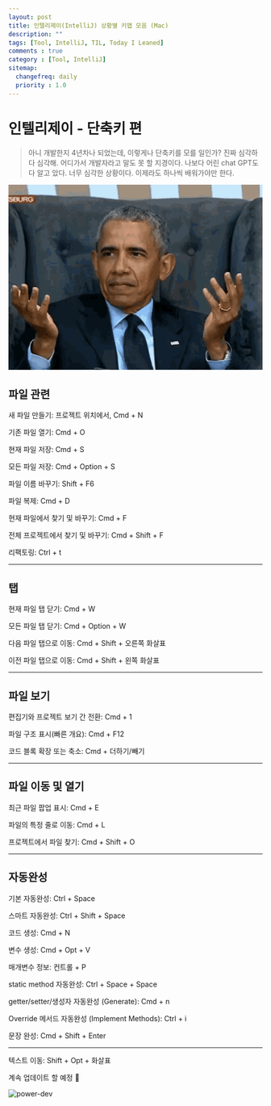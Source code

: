 ```yaml
---
layout: post
title: 인텔리제이(IntelliJ) 상황별 키맵 모음 (Mac)
description: ""
tags: [Tool, IntelliJ, TIL, Today I Leaned]
comments : true
category : [Tool, IntelliJ]
sitemap:
  changefreq: daily
  priority : 1.0
---
```



# 인텔리제이 - 단축키 편

> 아니 개발한지 4년차나 되었는데, 이렇게나 단축키를 모를 일인가? 진짜 심각하다 심각해. 어디가서 개발자라고 말도 못 할 지경이다. 나보다 어린 chat GPT도 다 알고 았다. 너무 심각한 상황이다. 이제라도 하나씩 배워가야만 한다.
<div class="space-item-1"></div>

![are-you-dev?](../post/images/hey/what02.gif)


<div class="space-item-3"></div>


## 파일 관련

새 파일 만들기: 프로젝트 위치에서, Cmd + N

기존 파일 열기: Cmd + O

현재 파일 저장: Cmd + S

모든 파일 저장: Cmd + Option + S

파일 이름 바꾸기: Shift + F6

파일 복제: Cmd + D

현재 파일에서 찾기 및 바꾸기: Cmd + F

전체 프로젝트에서 찾기 및 바꾸기: Cmd + Shift + F

리팩토링: Ctrl + t

---

## 탭

현재 파일 탭 닫기: Cmd + W

모든 파일 탭 닫기: Cmd + Option + W

다음 파일 탭으로 이동: Cmd + Shift + 오른쪽 화살표

이전 파일 탭으로 이동: Cmd + Shift + 왼쪽 화살표

---

## 파일 보기

편집기와 프로젝트 보기 간 전환: Cmd + 1

파일 구조 표시(빠른 개요): Cmd + F12

코드 블록 확장 또는 축소: Cmd + 더하기/빼기

---

## 파일 이동 및 열기

최근 파일 팝업 표시: Cmd + E

파일의 특정 줄로 이동: Cmd + L

프로젝트에서 파일 찾기: Cmd + Shift + O

---

## 자동완성

기본 자동완성: Ctrl + Space

스마트 자동완성: Ctrl + Shift + Space

코드 생성: Cmd + N

변수 생성: Cmd + Opt + V

매개변수 정보: 컨트롤 + P

static method 자동완성: Ctrl + Space + Space

getter/setter/생성자 자동완성 (Generate): Cmd + n

Override 메서드 자동완성 (Implement Methods): Ctrl + i

문장 완성: Cmd + Shift + Enter


---

텍스트 이동: Shift + Opt + 화살표


<div class="space-item-3"></div>



계속 업데이트 할 예정 🤗

![power-dev](../post/images/hey/power.gif)
